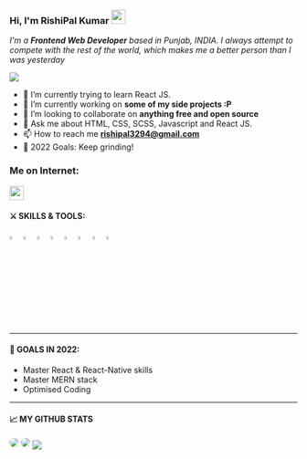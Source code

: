 ### Hi, I'm RishiPal Kumar <img src="https://media.giphy.com/media/hvRJCLFzcasrR4ia7z/giphy.gif" width="25px">

*I'm a **Frontend Web Developer** based in Punjab, INDIA. I always attempt to compete with the rest of the world, which makes me a better person than I was yesterday*

![](https://komarev.com/ghpvc/?username=Rishi7686&color=brightgreen&style=flat)

- 🌱 I’m currently trying to learn React JS.
- 🔭 I’m currently working on **some of my side projects :P**
- 👯 I’m looking to collaborate on **anything free and open source**
- 💬 Ask me about HTML, CSS, SCSS, Javascript and React JS.
- 📫 How to reach me **rishipal3294@gmail.com**
- 🥅 2022 Goals: Keep grinding!

### Me on Internet:

<a href="https://www.linkedin.com/in/rishipal-kumar-a82330242/"><img src="https://img.shields.io/badge/linkedin-%230077B5.svg?&style=for-the-badge&logo=linkedin&logoColor=white" height=25></a> 
<br />

#### ⚔ SKILLS & TOOLS:

<p>

<code><img width="4%" src="https://www.vectorlogo.zone/logos/reactjs/reactjs-icon.svg"></code>
<code><img width="4%" src="https://www.vectorlogo.zone/logos/firebase/firebase-icon.svg"></code>
<code><img width="4%" src="https://www.vectorlogo.zone/logos/w3_html5/w3_html5-icon.svg"></code>
<code><img width="4%" src="https://www.vectorlogo.zone/logos/sass-lang/sass-lang-icon.svg"></code>
<code><img width="4%" src="https://www.vectorlogo.zone/logos/visualstudio_code/visualstudio_code-icon.svg"></code>
<code><img width="4%" src="https://cdn.worldvectorlogo.com/logos/tailwindcss.svg"></code>
<code><img width="4%" src="https://cdn.worldvectorlogo.com/logos/adobe-photoshop-cs6.svg"></code>
<code><img width="4%" src="https://www.vectorlogo.zone/logos/git-scm/git-scm-icon.svg"></code>

</p>

---

#### 🎯 GOALS IN 2022:

- Master React & React-Native skills
- Master MERN stack
- Optimised Coding

---

#### 📈 MY GITHUB STATS

<img style="border-radius:10px" src="https://github-readme-stats.vercel.app/api?username=Rishi7686&show_icons=true&theme=radical" />

<img style="border-radius:10px" src="https://github-readme-streak-stats.herokuapp.com/?user=Rishi7686&show_icons=true&theme=radical" />

<a href="https://github.com/Rishi7686/Rishi7686">
  <img align="center" src="https://github-readme-stats.vercel.app/api/top-langs/?username=Rishi7686&hide=java,html&title_color=ffffff&text_color=c9cacc&icon_color=2bbc8a&bg_color=1d1f21" />
</a>
